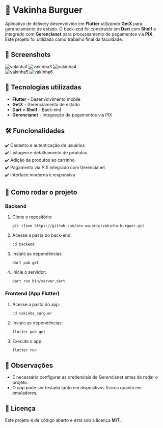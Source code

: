 # 🍔 Vakinha Burguer  

Aplicativo de delivery desenvolvido em **Flutter** utilizando **GetX** para gerenciamento de estado. O back-end foi construído em **Dart** com **Shelf** e integrado com **Gerencianet** para processamento de pagamentos via **PIX**. Este projeto foi utilizado como trabalho final da faculdade.  

## 📸 Screenshots  
![vakinha1](https://user-images.githubusercontent.com/83018825/218337002-13530f27-3577-470a-a903-85d4484c080e.png) 
![vakinha3](https://user-images.githubusercontent.com/83018825/218337117-3ca12ccb-77a9-4607-a3fe-96425c5eb68a.png)
![vakinha4](https://user-images.githubusercontent.com/83018825/218337008-fe8f7e26-8fc9-4fb6-b45b-dfd72727b8ad.png)  
![vakinha5](https://user-images.githubusercontent.com/83018825/218337009-59b0855e-05e3-49f1-984d-4efcf9502a67.png)
![vakinha6](https://user-images.githubusercontent.com/83018825/218337013-943e008a-cd87-4812-8ddd-248cfadcff91.png)

## 🚀 Tecnologias utilizadas  
- **Flutter** - Desenvolvimento mobile  
- **GetX** - Gerenciamento de estado  
- **Dart + Shelf** - Back-end  
- **Gerencianet** - Integração de pagamentos via PIX  

## 🛠 Funcionalidades  
✔️ Cadastro e autenticação de usuários  
✔️ Listagem e detalhamento de produtos  
✔️ Adição de produtos ao carrinho  
✔️ Pagamento via PIX integrado com Gerencianet  
✔️ Interface moderna e responsiva  

## 🔧 Como rodar o projeto  

### Backend  
1. Clone o repositório:  
   ```bash
   git clone https://github.com/seu-usuario/vakinha-burguer.git
   ```
2. Acesse a pasta do back-end:  
   ```bash
   cd backend
   ```
3. Instale as dependências:  
   ```bash
   dart pub get
   ```
4. Inicie o servidor:  
   ```bash
   dart run bin/server.dart
   ```

### Frontend (App Flutter)  
1. Acesse a pasta do app:  
   ```bash
   cd vakinha_burguer
   ```
2. Instale as dependências:  
   ```bash
   flutter pub get
   ```
3. Execute o app:  
   ```bash
   flutter run
   ```

## 📌 Observações  
- É necessário configurar as credenciais da Gerencianet antes de rodar o projeto.  
- O app pode ser testado tanto em dispositivos físicos quanto em emuladores.  

## 📜 Licença  
Este projeto é de código aberto e está sob a licença **MIT**.  
